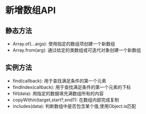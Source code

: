 # 新增数组API

## 静态方法

- Array.of(...args): 使用指定的数组项创建一个新数组
- Array.from(arg): 通过给定的类数组或可迭代对象创建一个新数组

## 实例方法

- find(callback): 用于查找满足条件的第一个元素
- findIndex(callback): 用于查找满足条件的第一个元素的下标
- fill(data): 用指定的数据填充满数组所有的内容
- copyWithin(target,start?,end?): 在数组内部完成复制
- includes(data): 判断数组中是否包含某个值,使用Object.is匹配